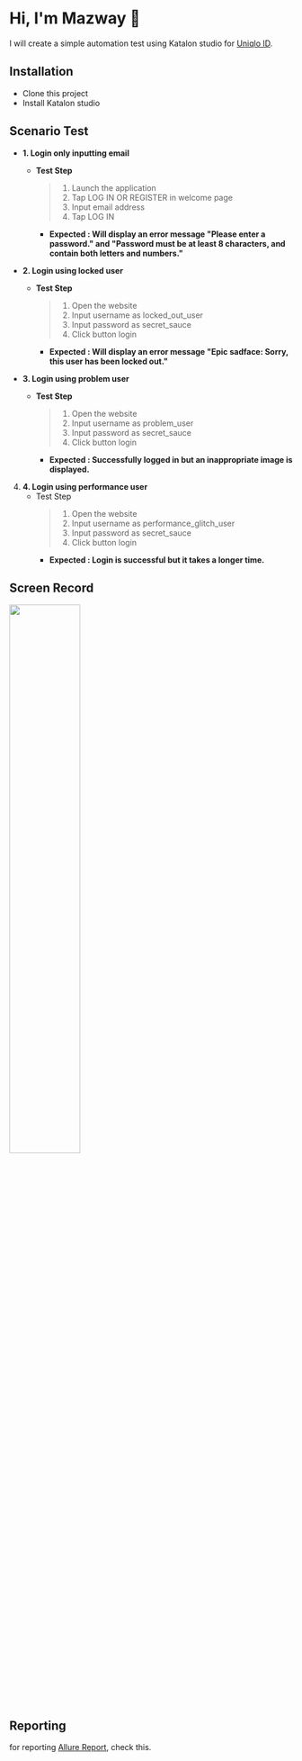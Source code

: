 # Hi, I'm Mazway 👋

I will create a simple automation test using Katalon studio for [Uniqlo ID](https://play.google.com/store/apps/details?id=com.uniqlo.id.catalogue&hl=in&gl=US).

## Installation

- Clone this project
- Install Katalon studio

## Scenario Test

 - **1. Login only inputting email**
	- **Test Step**
	   >1. Launch the application
	   >2. Tap LOG IN OR REGISTER in welcome page
	   >3. Input email address
	   >4. Tap LOG IN
	  - **Expected : Will display an error message "Please enter a password." and "Password must be at least 8 characters, and contain both letters and numbers."**
   

- **2. Login using locked user**
	- **Test Step**
	   >1. Open the website
	   >2. Input username as locked_out_user
	   >3. Input password as secret_sauce
	   >4. Click button login
      - **Expected : Will display an error message "Epic sadface: Sorry, this user has been locked out."**

- **3. Login using problem user**
	- **Test Step**
	   >1. Open the website
	   >2. Input username as problem_user
	   >3. Input password as secret_sauce
	   >4. Click button login
	  - **Expected : Successfully logged in but an inappropriate image is displayed.**

 4. **4. Login using performance user**
	- Test Step
	   >1. Open the website
	   >2. Input username as performance_glitch_user
	   >3. Input password as secret_sauce
	   >4. Click button login
	  - **Expected : Login is successful but it takes a longer time.**

## Screen Record
<img src="https://user-images.githubusercontent.com/42727156/227218971-49909bea-ae57-4c44-b7f7-d68aab03a8c8.mp4" width="50%">


## Reporting

for reporting [Allure Report](https://swaglabs.netlify.app/#), check this.

